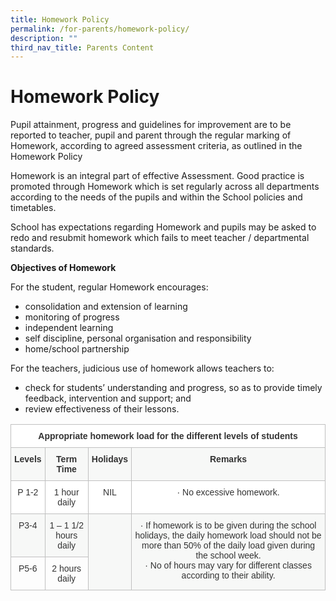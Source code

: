 ```yaml
---
title: Homework Policy
permalink: /for-parents/homework-policy/
description: ""
third_nav_title: Parents Content
---
```

# **Homework Policy**

Pupil attainment, progress and guidelines for improvement are to be reported to teacher, pupil and parent through the regular marking of Homework, according to agreed assessment criteria, as outlined in the Homework Policy

Homework is an integral part of effective Assessment. Good practice is promoted through Homework which is set regularly across all departments according to the needs of the pupils and within the School policies and timetables.

School has expectations regarding Homework and pupils may be asked to redo and resubmit homework which fails to meet teacher / departmental standards.

**Objectives of Homework**

For the student, regular Homework encourages:

* consolidation and extension of learning
* monitoring of progress
* independent learning
* self discipline, personal organisation and responsibility
* home/school partnership

For the teachers, judicious use of homework allows teachers to:&nbsp;

* check for students’ understanding and progress, so as to provide timely feedback, intervention and support; and
* review effectiveness of their lessons.



<table style="border-collapse:collapse;border-spacing:0" class="tg"><thead><tr><th style="background-color:#FFF;border-color:#c0c0c0;border-style:solid;border-width:1px;color:#333333;font-family:Arial, sans-serif;font-size:14px;font-weight:bold;overflow:hidden;padding:10px 5px;text-align:center;vertical-align:top;word-break:normal" colspan="4">Appropriate homework load for the different levels of students</th></tr></thead><tbody><tr><td style="background-color:#F7F8F7;border-color:#c0c0c0;border-style:solid;border-width:1px;color:#333333;font-family:Arial, sans-serif;font-size:14px;font-weight:bold;overflow:hidden;padding:10px 5px;text-align:center;vertical-align:top;word-break:normal">Levels</td><td style="background-color:#F7F8F7;border-color:#c0c0c0;border-style:solid;border-width:1px;color:#333333;font-family:Arial, sans-serif;font-size:14px;font-weight:bold;overflow:hidden;padding:10px 5px;text-align:center;vertical-align:top;word-break:normal">Term Time</td><td style="background-color:#F7F8F7;border-color:#c0c0c0;border-style:solid;border-width:1px;color:#333333;font-family:Arial, sans-serif;font-size:14px;font-weight:bold;overflow:hidden;padding:10px 5px;text-align:center;vertical-align:top;word-break:normal">Holidays</td><td style="background-color:#F7F8F7;border-color:#c0c0c0;border-style:solid;border-width:1px;color:#333333;font-family:Arial, sans-serif;font-size:14px;font-weight:bold;overflow:hidden;padding:10px 5px;text-align:center;vertical-align:top;word-break:normal">Remarks</td></tr><tr><td style="background-color:#FFF;border-color:#c0c0c0;border-style:solid;border-width:1px;color:#333333;font-family:Arial, sans-serif;font-size:14px;overflow:hidden;padding:10px 5px;text-align:center;vertical-align:top;word-break:normal">P 1-2</td><td style="background-color:#FFF;border-color:#c0c0c0;border-style:solid;border-width:1px;color:#333333;font-family:Arial, sans-serif;font-size:14px;overflow:hidden;padding:10px 5px;text-align:center;vertical-align:top;word-break:normal">1 hour daily</td><td style="background-color:#FFF;border-color:#c0c0c0;border-style:solid;border-width:1px;color:#333333;font-family:Arial, sans-serif;font-size:14px;overflow:hidden;padding:10px 5px;text-align:center;vertical-align:top;word-break:normal">NIL</td><td style="background-color:#FFF;border-color:#c0c0c0;border-style:solid;border-width:1px;color:#333333;font-family:Arial, sans-serif;font-size:14px;overflow:hidden;padding:10px 5px;text-align:center;vertical-align:top;word-break:normal">·         No excessive homework. <br></td></tr><tr><td style="background-color:#F7F8F7;border-color:#c0c0c0;border-style:solid;border-width:1px;color:#333333;font-family:Arial, sans-serif;font-size:14px;overflow:hidden;padding:10px 5px;text-align:center;vertical-align:top;word-break:normal">P3-4</td><td style="background-color:#F7F8F7;border-color:#c0c0c0;border-style:solid;border-width:1px;color:#333333;font-family:Arial, sans-serif;font-size:14px;overflow:hidden;padding:10px 5px;text-align:center;vertical-align:top;word-break:normal">1 – 1 1/2 hours daily</td><td style="background-color:#F7F8F7;border-color:#c0c0c0;border-style:solid;border-width:1px;color:#333333;font-family:Arial, sans-serif;font-size:14px;overflow:hidden;padding:10px 5px;text-align:center;vertical-align:top;word-break:normal" rowspan="2"></td><td style="background-color:#F7F8F7;border-color:#c0c0c0;border-style:solid;border-width:1px;color:#333333;font-family:Arial, sans-serif;font-size:14px;overflow:hidden;padding:10px 5px;text-align:center;vertical-align:top;word-break:normal" rowspan="2">·         If homework is to be given during the school holidays, the daily homework load should not be more than 50% of the daily load given during the school week.<br>·         No of hours may vary for different classes according to their ability.</td></tr><tr><td style="border-color:#c0c0c0;border-style:solid;border-width:1px;color:#333333;font-family:Arial, sans-serif;font-size:14px;overflow:hidden;padding:10px 5px;text-align:center;vertical-align:top;word-break:normal"> P5-6</td><td style="border-color:#c0c0c0;border-style:solid;border-width:1px;color:#333333;font-family:Arial, sans-serif;font-size:14px;overflow:hidden;padding:10px 5px;text-align:center;vertical-align:top;word-break:normal">2 hours daily</td></tr></tbody></table>